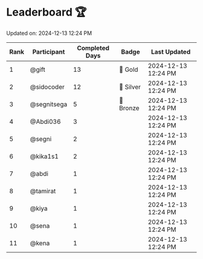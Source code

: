 # Leaderboard 🏆

Updated on: 2024-12-13 12:24 PM

| Rank | Participant       | Completed Days | Badge      | Last Updated         |
|------|-------------------|----------------|------------|----------------------|
| 1    | @gift             | 13             | 🏅 Gold     | 2024-12-13 12:24 PM |
| 2    | @sidocoder        | 12             | 🥈 Silver   | 2024-12-13 12:24 PM |
| 3    | @segnitsega       | 5              | 🥉 Bronze   | 2024-12-13 12:24 PM |
| 4    | @Abdi036          | 3              |            | 2024-12-13 12:24 PM |
| 5    | @segni            | 2              |            | 2024-12-13 12:24 PM |
| 6    | @kika1s1          | 2              |            | 2024-12-13 12:24 PM |
| 7    | @abdi             | 1              |            | 2024-12-13 12:24 PM |
| 8    | @tamirat          | 1              |            | 2024-12-13 12:24 PM |
| 9    | @kiya             | 1              |            | 2024-12-13 12:24 PM |
| 10   | @sena             | 1              |            | 2024-12-13 12:24 PM |
| 11   | @kena             | 1              |            | 2024-12-13 12:24 PM |
